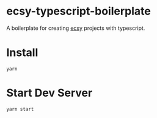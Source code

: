 # ecsy-typescript-boilerplate

A boilerplate for creating [ecsy](https://github.com/fernandojsg/ecsy) projects with typescript.

# Install

```
yarn
```

# Start Dev Server

```
yarn start
```
